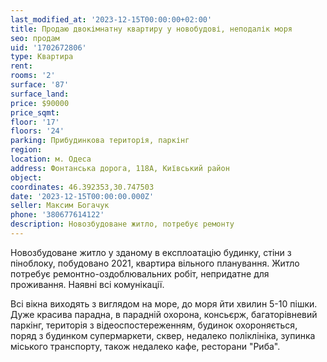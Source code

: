 ```yaml
---
last_modified_at: '2023-12-15T00:00:00+02:00'
title: Продаю двокімнатну квартиру у новобудові, неподалік моря
seo: продам
uid: '1702672806'
type: Квартира
rent:
rooms: '2'
surface: '87'
surface_land:
price: $90000
price_sqmt:
floor: '17'
floors: '24'
parking: Прибудинкова територія, паркінг
region:
location: м. Одеса
address: Фонтанська дорога, 118А, Київський район
object:
coordinates: 46.392353,30.747503
date: '2023-12-15T00:00:00.000Z'
seller: Максим Богачук
phone: '380677614122'
description: Новозбудоване житло, потребує ремонту
---
```


Новозбудоване житло у зданому в експлоатацію будинку, стіни з піноблоку, побудовано 2021, квартира вільного планування. Житло потребує ремонтно-оздоблювальних робіт, непридатне для проживання. Наявні всі комунікації.

Всі вікна виходять з виглядом на море, до моря йти хвилин 5-10 пішки. Дуже красива парадна, в парадній охорона, консьєрж, багаторівневий паркінг, територія з відеоспостереженням, будинок охороняється, поряд з будинком супермаркети, сквер, недалеко поліклініка, зупинка міського транспорту, також недалеко кафе, ресторани "Риба".
